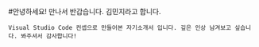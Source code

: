 #안녕하세요! 만나서 반갑습니다. 김민지라고 합니다.

```
Visual Studio Code 컨셉으로 만들어본 자기소개서 입니다. 깊은 인상 남겨보고 싶습니다. 봐주셔서 감사합니다!
```